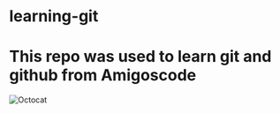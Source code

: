 # learning-git
# This repo was used to learn git and github from Amigoscode
![Octocat](https://user-images.githubusercontent.com/8808611/131278308-73b23777-b176-434f-aa99-04e196ddd713.png)
